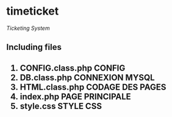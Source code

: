 <h1>timeticket</h1>
<p><i>Ticketing System</i></p>
<h2>Including files<h2>
<ol>
<li>CONFIG.class.php  CONFIG
<li>DB.class.php      CONNEXION MYSQL
<li>HTML.class.php    CODAGE DES PAGES
<li>index.php         PAGE PRINCIPALE
<li>style.css         STYLE CSS
  </ol>

